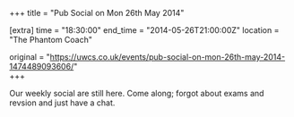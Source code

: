 +++
title = "Pub Social on Mon 26th May 2014"

[extra]
time = "18:30:00"
end_time = "2014-05-26T21:00:00Z"
location = "The Phantom Coach"

original = "https://uwcs.co.uk/events/pub-social-on-mon-26th-may-2014-1474489093606/"    
+++

Our weekly social are still here. Come along; forgot about exams and revsion and just have a chat.


